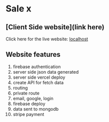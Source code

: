 # Sale x

## [Client Side website](link here)

Click here for the live website: [localhost](localhost)

## Website features

1. firebase authentication
2. server side json data generated
3. server side vercel deploy
4. create API for fetch data
5. routing
6. private route
7. email, google, login
8. firebase deploy
9. data sent to mongodb
10. stripe payment
